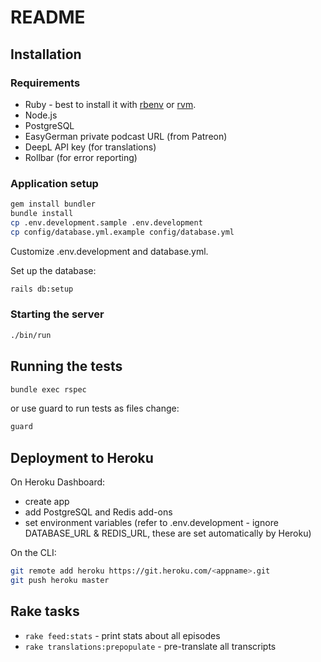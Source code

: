 # README

## Installation

### Requirements

* Ruby - best to install it with [rbenv](https://github.com/rbenv/rbenv) or [rvm](https://rvm.io/).
* Node.js
* PostgreSQL
* EasyGerman private podcast URL (from Patreon)
* DeepL API key (for translations)
* Rollbar (for error reporting)

### Application setup

```sh
gem install bundler
bundle install
cp .env.development.sample .env.development
cp config/database.yml.example config/database.yml
```

Customize .env.development and database.yml.

Set up the database:

```sh
rails db:setup
```

### Starting the server

```sh
./bin/run
```

## Running the tests

```sh
bundle exec rspec
```

or use guard to run tests as files change:

```sh
guard
```

## Deployment to Heroku

On Heroku Dashboard:

* create app
* add PostgreSQL and Redis add-ons
* set environment variables (refer to .env.development - ignore DATABASE_URL & REDIS_URL, these are set automatically by Heroku)

On the CLI:

```sh
git remote add heroku https://git.heroku.com/<appname>.git
git push heroku master
```

## Rake tasks

- `rake feed:stats` - print stats about all episodes
- `rake translations:prepopulate` - pre-translate all transcripts
